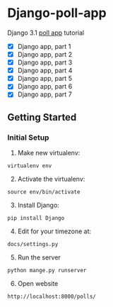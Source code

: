 # Django-poll-app
Django 3.1 [poll app](https://docs.djangoproject.com/en/3.1/intro/tutorial01/) tutorial


- [x] Django app, part 1
- [x] Django app, part 2
- [x] Django app, part 3
- [x] Django app, part 4
- [x] Django app, part 5
- [x] Django app, part 6
- [x] Django app, part 7

## Getting Started

### Initial Setup
1. Make new virtualenv: 
 ```
 virtualenv env
 ```
2. Activate the virtualenv:
```
source env/bin/activate
```
3. Install Django: 
```
pip install Django
```
4. Edit for your timezone at:
```
docs/settings.py
```
5. Run the server 
```
python mange.py runserver
```
6. Open website 
```
http://localhost:8000/polls/
```
